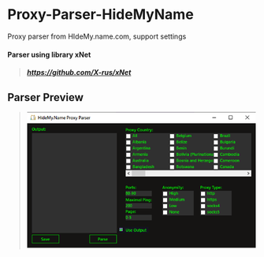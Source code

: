 # Proxy-Parser-HideMyName
Proxy parser from HIdeMy.name.com, support settings

#### Parser using library xNet
>##### https://github.com/X-rus/xNet
> 
> 
> 
## Parser Preview
> ![Alt text](./ParserPreview.png?raw=true "Parser Preview")
